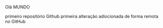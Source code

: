 Olá MUNDO

primeiro  repositório  Github
primeira alteração
adiocionada  de  forma  remota no GitHub
















